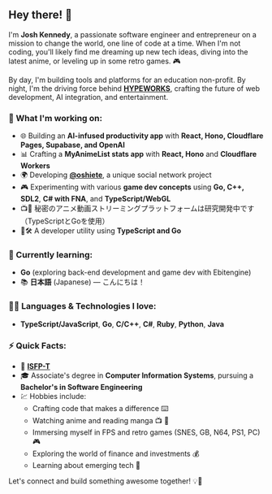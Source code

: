 ## Hey there! 👋

I'm **Josh Kennedy**, a passionate software engineer and entrepreneur on a mission to change the world, one line of code at a time. When I'm not coding, you'll likely find me dreaming up new tech ideas, diving into the latest anime, or leveling up in some retro games. 🎮

By day, I'm building tools and platforms for an education non-profit. By night, I'm the driving force behind [**HYPEWORKS**](https://github.com/HYPEWORKS), crafting the future of web development, AI integration, and entertainment.

### 💼 What I'm working on:
- 🌐 Building an **AI-infused productivity app** with **React, Hono, Cloudflare Pages, Supabase, and OpenAI**
- 📊 Crafting a **MyAnimeList stats app** with **React, Hono** and **Cloudflare Workers**
- 🌍 Developing [**@oshiete**](https://github.com/oshiete), a unique social network project
- 🎮 Experimenting with various **game dev concepts** using **Go, C++, SDL2**, **C# with FNA**, and **TypeScript/WebGL**
- 📺🗻 秘密のアニメ動画ストリーミングプラットフォームは研究開発中です（TypeScriptとGoを使用）
- 🧰🛠️ A developer utility using **TypeScript and Go**

### 🚀 Currently learning:
- **Go** (exploring back-end development and game dev with Ebitengine)
- 📚 **日本語** (Japanese) — こんにちは！

### 🧑‍💻 Languages & Technologies I love:
- **TypeScript/JavaScript**, **Go**, **C/C++**, **C#**, **Ruby**, **Python**, **Java**

### ⚡ Quick Facts:
- 🎯 **[ISFP-T](https://www.16personalities.com/isfp-personality)** 
- 🎓 Associate's degree in **Computer Information Systems**, pursuing a **Bachelor's in Software Engineering**
- 💹 Hobbies include:
  - Crafting code that makes a difference ⌨️
  - Watching anime and reading manga 📺 📖
  - Immersing myself in FPS and retro games (SNES, GB, N64, PS1, PC) 🎮
  - Exploring the world of finance and investments 💰
  - Learning about emerging tech 🔧

Let's connect and build something awesome together! 💡💪
